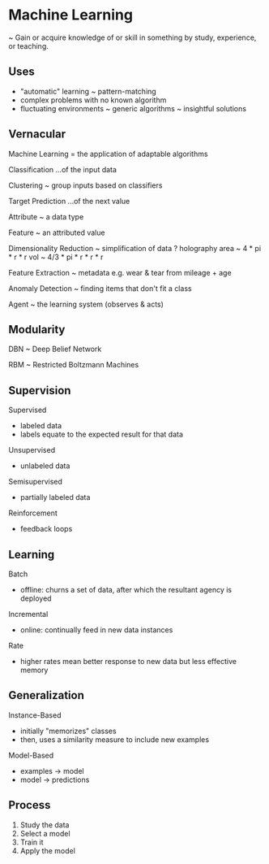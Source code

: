 # Machine Learning

~ Gain or acquire knowledge of or skill in something by study, experience, or teaching.

## Uses
- "automatic" learning ~ pattern-matching
- complex problems with no known algorithm
- fluctuating environments
~ generic algorithms
~ insightful solutions


## Vernacular

Machine Learning = the application of adaptable algorithms

Classification ...of the input data

Clustering ~ group inputs based on classifiers

Target Prediction ...of the next value

Attribute ~ a data type

Feature ~ an attributed value

Dimensionality Reduction ~ simplification of data
	? holography
	area ~ 4 * pi * r * r
	vol ~ 4/3 * pi * r * r * r

Feature Extraction ~ metadata
	e.g. wear & tear from mileage + age

Anomaly Detection ~ finding items that don't fit a class

Agent ~ the learning system (observes & acts)


## Modularity

DBN ~ Deep Belief Network

RBM ~ Restricted Boltzmann Machines


## Supervision

Supervised
- labeled data
- labels equate to the expected result for that data

Unsupervised
- unlabeled data

Semisupervised
- partially labeled data

Reinforcement
- feedback loops


## Learning

Batch
- offline: churns a set of data, after which the resultant agency is deployed

Incremental
- online: continually feed in new data instances

Rate
- higher rates mean better response to new data but less effective memory


## Generalization

Instance-Based
- initially "memorizes" classes
- then, uses a similarity measure to include new examples

Model-Based
- examples -> model
- model -> predictions


## Process

1. Study the data
2. Select a model
3. Train it
4. Apply the model
